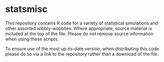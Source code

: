 # statsmisc

This repository contains R code for a variety of statistical simulations and other assorted wibbly-wobblies.  Where appropriate, source material is included at the top of the file.  Please do not remove source information when using these scripts.  

To ensure use of the most up-to-date version, when distributing this code please do so via a link to the repository rather than a download of the file.